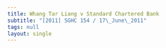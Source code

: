 ```yaml
---
title: Whang Tar Liang v Standard Chartered Bank
subtitle: "[2011] SGHC 154 / 17\_June\_2011"
tags: null
layout: single
---
```


